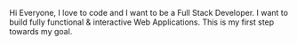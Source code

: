 Hi Everyone, 
I love to code and I want to be a Full Stack Developer.
I want to build fully functional & interactive Web Applications. 
This is my first step towards my goal.
